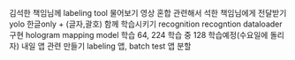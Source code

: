 김석한 책임님께
	labeling tool 물어보기
	영상 혼합 관련해서 석한 책임님에게 전달받기
yolo 한글only + (글자,괄호) 함께 학습시키기
recognition
	recogntion dataloader 구현
		hologram mapping
	model 학습
		64, 224 학습 중
		128 학습예정(수요일에 돌리자)
내일 앱 관련 만들기
	labeling 앱, batch test 앱 분할
	
